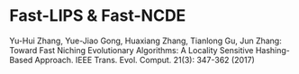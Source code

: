 # Fast-LIPS & Fast-NCDE
Yu-Hui Zhang, Yue-Jiao Gong, Huaxiang Zhang, Tianlong Gu, Jun Zhang:
Toward Fast Niching Evolutionary Algorithms: A Locality Sensitive Hashing-Based Approach. 
IEEE Trans. Evol. Comput. 21(3): 347-362 (2017)

